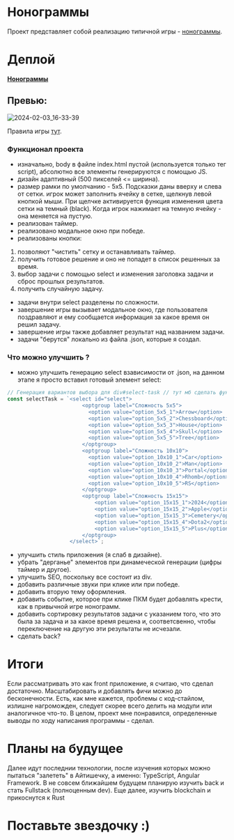# **Нонограммы**
Проект представляет собой реализацию типичной игры - [нонограммы](https://en.wikipedia.org/wiki/Nonogram).

# Деплой
[**Нонограммы**](https://maxrattle.github.io/Nonograms/)

## Превью:
![2024-02-03_16-33-39](https://github.com/MaxRattle/Nonograms/assets/94513379/47c7caca-eaef-440b-82d2-999b83588c54)


Правила игры [тут](https://nonograms-katana.fandom.com/wiki/Tips_for_solving).

### **Функционал проекта**

- изначально, body в файле index.html пустой (используется только тег script), абсолютно все элементы генерируются с помощью JS.
- дизайн адаптивный (500 пикселей <= ширина).
- размер рамки по умолчанию - 5x5. Подсказки даны вверху и слева от сетки.
игрок может заполнить ячейку в сетке, щелкнув левой кнопкой мыши. При щелчке активируется функция изменения цвета сетки на темный (black). Когда игрок нажимает на темную ячейку - она меняется на пустую.
- реализован таймер.
- реализовано модальное окно при победе.
- реализованы кнопки: 
1. позволяют "чистить" сетку и останавливать таймер. 
2. получить готовое решение и оно не попадет в список решенных за время.
3. выбор задачи с помощью select и изменения заголовка задачи и сброс прошлых результатов.
4. получить случайную задачу.
- задачи внутри select разделены по сложности. 
- завершение игры вызывает модальное окно, где пользователя поздравляют и ему сообщается информация за какое время он решил задачу.
- завершение игры также добавляет результат над названием задачи.
- задачи "берутся" локально из файла .json, которые я создал.


### Что можно улучшить ?
- можно улучшить генерацию select взависимости от .json, на данном этапе я просто вставил готовый элемент select:
```javascript
// Генерация вариантов выбора для div#select-task // тут мб сделать функцию генерации
const selectTask = `<select id="select">
                        <optgroup label="Сложность 5x5">
                          <option value="option_5x5_1">Arrow</option>
                          <option value="option_5x5_2">Chessboard</option>
                          <option value="option_5x5_3">House</option>
                          <option value="option_5x5_4">Skull</option>
                          <option value="option_5x5_5">Tree</option>
                        </optgroup>
                        <optgroup label="Сложность 10x10">
                          <option value="option_10x10_1">Car</option>
                          <option value="option_10x10_2">Man</option>
                          <option value="option_10x10_3">Portal</option>
                          <option value="option_10x10_4">Rhomb</option>
                          <option value="option_10x10_5">RS</option>
                        </optgroup>
                        <optgroup label="Сложность 15x15">
                            <option value="option_15x15_1">2024</option>
                            <option value="option_15x15_2">Apple</option>
                            <option value="option_15x15_3">Cemetery</option>
                            <option value="option_15x15_4">Dota2</option>
                            <option value="option_15x15_5">Plus</option>
                        </optgroup>
                    </select>`;
  ```
- улучшить стиль приложения (я слаб в дизайне).
- убрать "дерганье" элементов при динамеческой генерации (цифры таймер и другое).
- улучшить SEO, поскольку все состоит из div.
- добавить различные звуки при клике или при победе.
- добавить вторую тему оформления.
- добавить событие, которое при клике ПКМ будет добавлять крести, как в привычной игре нонограмм.
- добавить сортировку результатов задачи с указанием того, что это была за задача и за какое время решена и, соответсвенно, чтобы переключение на другую эти результаты не исчезали.
- сделать back?

# Итоги
Если рассматривать это как front приложение, я считаю, что сделал достаточно. Масштабировать и добавлять фичи можно до бесконечности. Есть, как мне кажется, проблемы с код-стайлом, излишне нагроможден, следует скорее всего делить на модули или аналогичное что-то. В целом, проект мне понравился, определенные выводы по ходу написания программы - сделал.

# Планы на будущее
Далее идут последнии технологии, после изучения которых можно пытаться "залететь" в Айтишечку, а именно: TypeScript, Angular Framework. В не совсем ближайшем будущем планирую изучить back и стать Fullstack (полноценным dev). Еще далее, изучить blockchain и прикоснутся к Rust

# Поставьте звездочку :)
